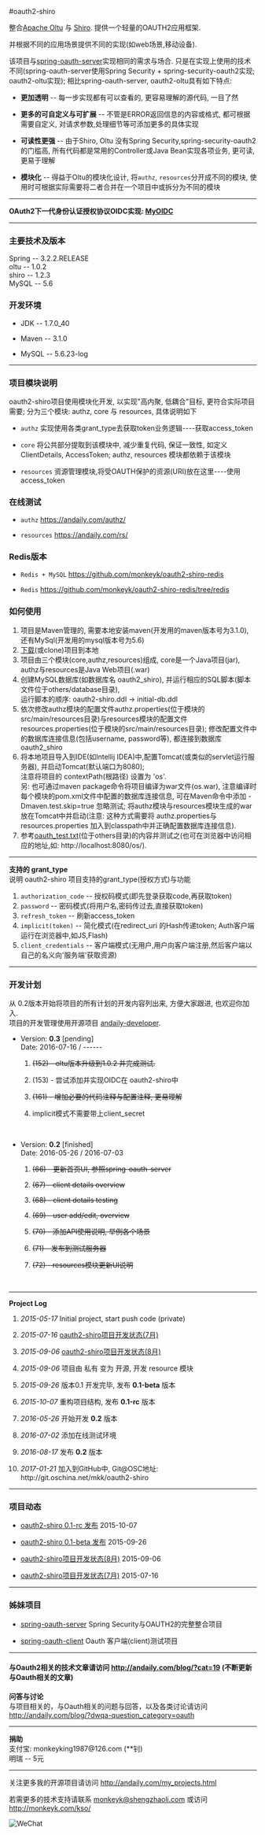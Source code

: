 #oauth2-shiro


整合<a href="http://oltu.apache.org/">Apache Oltu</a> 与 <a href="http://shiro.apache.org/">Shiro</a>. 提供一个轻量的OAUTH2应用框架.

并根据不同的应用场景提供不同的实现(如web场景,移动设备).

该项目与<a href="https://github.com/monkeyk/spring-oauth-server">spring-oauth-server</a>实现相同的需求与场合.
只是在实现上使用的技术不同(spring-oauth-server使用Spring Security + spring-security-oauth2实现; oauth2-oltu实现);
相比spring-oauth-server, oauth2-oltu具有如下特点:

<div>
    <ul>
        <li><p><strong>更加透明</strong> -- 每一步实现都有可以查看的, 更容易理解的源代码, 一目了然</p></li>
        <li><p><strong>更多的可自定义与可扩展</strong> -- 不管是ERROR返回信息的内容或格式, 都可根据需要自定义, 对请求参数,处理细节等可添加更多的具体实现</p></li>
        <li><p><strong>可读性更强</strong> -- 由于Shiro, Oltu 没有Spring Security,spring-security-oauth2 的门槛高, 所有代码都是常用的Controller或Java Bean实现各项业务, 更可读,更易于理解</p></li>
        <li><p><strong>模块化</strong> -- 得益于Oltu的模块化设计, 将<code>authz</code>, <code>resources</code>分开成不同的模块, 使用时可根据实际需要将二者合并在一个项目中或拆分为不同的模块</p></li>
    </ul>
</div>

<hr/>
<strong>OAuth2下一代身份认证授权协议OIDC实现: <a href="https://github.com/monkeyk/MyOIDC">MyOIDC</a></strong>
<hr/>
<div>
    <h3>主要技术及版本</h3>
    Spring -- 3.2.2.RELEASE
    <br/>
    oltu  -- 1.0.2
    <br/>
    shiro -- 1.2.3
    <br/>
    MySQL -- 5.6
</div>

<div>
    <h3>开发环境</h3>
    <ul>
        <li><p>JDK -- 1.7.0_40</p></li>
        <li><p>Maven -- 3.1.0</p></li>
        <li><p>MySQL -- 5.6.23-log</p></li>
    </ul>
</div>
<hr/>
<div>
    <h3>项目模块说明</h3>
    <p>oauth2-shiro项目使用模块化开发, 以实现"高内聚, 低耦合"目标, 更符合实际项目需要; 分为三个模块: authz, core 与 resources, 具体说明如下</p>
    <ul>
        <li><p><code>authz</code> 实现使用各类grant_type去获取token业务逻辑----获取access_token</p></li>
        <li><p><code>core</code> 将公共部分提取到该模块中, 减少重复代码, 保证一致性, 如定义ClientDetails, AccessToken;  authz, resources 模块都依赖于该模块</p></li>
        <li><p><code>resources</code> 资源管理模块,将受OAUTH保护的资源(URI)放在这里----使用access_token</p></li>
    </ul>
</div>


<div>
    <h3>在线测试</h3>
    <ul>
        <li><p><code>authz</code> <a href="https://andaily.com/authz/">https://andaily.com/authz/</a></p></li>
        <li><p><code>resources</code> <a href="https://andaily.com/rs/">https://andaily.com/rs/</a></p></li>
    </ul>
</div>

<div>
    <h3>Redis版本</h3>
    <ul>
        <li><p><code>Redis + MySQL</code> <a href="https://github.com/monkeyk/oauth2-shiro-redis">https://github.com/monkeyk/oauth2-shiro-redis</a></p></li>
        <li><p><code>Redis</code> <a href="https://github.com/monkeyk/oauth2-shiro-redis/tree/redis">https://github.com/monkeyk/oauth2-shiro-redis/tree/redis</a></p></li>
    </ul>
</div>


<div>
    <h3>如何使用</h3>
<ol>
<li>
    项目是Maven管理的, 需要本地安装maven(开发用的maven版本号为3.1.0), 还有MySql(开发用的mysql版本号为5.6)
</li>
<li>
    <a href="https://github.com/monkeyk/oauth2-shiro/archive/master.zip">下载</a>(或clone)项目到本地
</li>
<li>
    项目由三个模块(core,authz,resources)组成, core是一个Java项目(jar), authz与resources是Java Web项目(.war)
</li>
<li>
    创建MySQL数据库(如数据库名 oauth2_shiro), 并运行相应的SQL脚本(脚本文件位于others/database目录),
    <br/>
    运行脚本的顺序: oauth2-shiro.ddl -> initial-db.ddl
</li>
<li>
    依次修改authz模块的配置文件authz.properties(位于模块的src/main/resources目录)与resources模块的配置文件resources.properties(位于模块的src/main/resources目录);
    修改配置文件中的数据库连接信息(包括username, password等), 都连接到数据库oauth2_shiro
</li>
<li>
将本地项目导入到IDE(如Intellij IDEA)中,配置Tomcat(或类似的servlet运行服务器), 并启动Tomcat(默认端口为8080);
<br/>
注意将项目的 contextPath(根路径) 设置为 'os'.
<br/>
   另: 也可通过maven package命令将项目编译为war文件(os.war), 注意编译时每个模块的pom.xml文件中配置的数据库连接信息, 可在Maven命令中添加 -Dmaven.test.skip=true 忽略测试;
         将authz模块与resources模块生成的war放在Tomcat中并启动(注意: 这种方式需要将 authz.properties与resources.properties 加入到classpath中并正确配置数据库连接信息).
</li>
<li>
    参考<a href="https://github.com/monkeyk/oauth2-shiro/blob/master/others/oauth_test.txt">oauth_test.txt</a>(位于others目录)的内容并测试之(也可在浏览器中访问相应的地址,如: http://localhost:8080/os/).
</li>
</ol>
</div>



<hr/>
<strong>支持的 grant_type</strong>
<br/>
说明 oauth2-shiro 项目支持的grant_type(授权方式)与功能
<ol>
    <li><code>authorization_code</code> -- 授权码模式(即先登录获取code,再获取token)</li>
    <li><code>password</code> -- 密码模式(将用户名,密码传过去,直接获取token)</li>
    <li><code>refresh_token</code> -- 刷新access_token</li>
    <li><code>implicit(token)</code> -- 简化模式(在redirect_uri 的Hash传递token; Auth客户端运行在浏览器中,如JS,Flash)</li>
    <li><code>client_credentials</code> -- 客户端模式(无用户,用户向客户端注册,然后客户端以自己的名义向'服务端'获取资源)</li>
</ol>



<hr/>
<h3>开发计划</h3>
<p>
从 0.2版本开始将项目的所有计划的开发内容列出来, 方便大家跟进, 也欢迎你加入.
<br/>
项目的开发管理使用开源项目 <a href="http://git.oschina.net/mkk/andaily-developer">andaily-developer</a>.
</p>
<ul>
       <li>
            <p>
                Version: <strong>0.3</strong> [pending]
                <br/>
                Date: 2016-07-16 / ------
            </p>
            <ol>
                <li><p><del>(152) - oltu版本升级到1.0.2 并完成测试.</del></p></li>
                <li><p>(153) - 尝试添加并实现OIDC在 oauth2-shiro中</p></li>
                <li><p><del>(161) - 增加必要的代码注释与配置注释, 更易理解</del></p></li>
                <li><p>implicit模式不需要带上client_secret</p></li>
            </ol>
            <br/>
       </li>
       <li>
            <p>
                Version: <strong>0.2</strong> [finished]
                <br/>
                Date: 2016-05-26 / 2016-07-03
            </p>
            <ol>
                <li><p><del>(66) - 更新首页UI, 参照spring-oauth-server</del></p></li>
                <li><p><del>(67) - client details overview</del></p></li>
                <li><p><del>(68) - client details testing</del></p></li>
                <li><p><del>(69) - user add/edit, overview</del></p></li>
                <li><p><del>(70) - 添加API使用说明, 举例各个场景 </del></p></li>
                <li><p><del>(71) - 发布到测试服务器 </del></p></li>
                <li><p><del>(72) - resources模块更新UI说明 </del></p></li>
            </ol>
            <br/>
       </li>
</ul>


<hr/>
<strong>Project Log</strong>
<p>
    <ol>
        <li><p><em>2015-05-17</em>     Initial project, start push code (private)</p></li>
        <li><p><em>2015-07-16</em>     <a href="http://andaily.com/blog/?p=312">oauth2-shiro项目开发状态(7月)</a></p></li>
        <li><p><em>2015-09-06</em>     <a href="http://andaily.com/blog/?p=325">oauth2-shiro项目开发状态(8月)</a></p></li>
        <li><p><em>2015-09-06</em>     项目由 私有 变为 开源, 开发 resource 模块</p></li>
        <li><p><em>2015-09-26</em>     版本0.1 开发完毕, 发布 <strong>0.1-beta</strong> 版本</p></li>
        <li><p><em>2015-10-07</em>     重构项目结构, 发布 <strong>0.1-rc</strong> 版本</p></li>
        <li><p><em>2016-05-26</em>     开始开发 <strong>0.2</strong> 版本</p></li>
        <li><p><em>2016-07-02</em>     添加在线测试环境</p></li>
        <li><p><em>2016-08-17</em>     发布 <strong>0.2</strong> 版本</p></li>
        <li><p><em>2017-01-21</em>      加入到GitHub中, Git@OSC地址: http://git.oschina.net/mkk/oauth2-shiro</p></li>
    </ol>
</p>



<hr/>

<div id="trend">
    <h3>项目动态</h3>
    <ul>
        <li><p><a href="http://www.oschina.net/news/66844/oauth2-shiro-0-1-rc">oauth2-shiro 0.1-rc 发布</a> 2015-10-07</p></li>
        <li><p><a href="http://www.oschina.net/news/66567/oauth2-shiro-0-1-beta">oauth2-shiro 0.1-beta 发布</a> 2015-09-26</p></li>
        <li><p><a href="http://andaily.com/blog/?p=325">oauth2-shiro项目开发状态(8月)</a> 2015-09-06</p></li>
        <li><p><a href="http://andaily.com/blog/?p=312">oauth2-shiro项目开发状态(7月)</a> 2015-07-16</p></li>
    </ul>
</div>

<hr/>
<div>
    <h3>姊妹项目</h3>
    <ul>
        <li><p><a href="http://git.oschina.net/shengzhao/spring-oauth-server">spring-oauth-server</a> Spring Security与OAUTH2的完整整合项目</p></li>
        <li><p><a href="http://git.oschina.net/mkk/spring-oauth-client">spring-oauth-client</a> Oauth 客户端(client)测试项目</p></li>
    </ul>
</div>



<hr/>
<h4>
    与Oauth2相关的技术文章请访问 <a href="http://andaily.com/blog/?cat=19">http://andaily.com/blog/?cat=19</a> (不断更新与Oauth相关的文章)
</h4>
<p>
    <strong>问答与讨论</strong>
    <br/>
    与项目相关的，与Oauth相关的问题与回答，以及各类讨论请访问<br/>
    <a href="http://andaily.com/blog/?dwqa-question_category=oauth">http://andaily.com/blog/?dwqa-question_category=oauth</a>
</p>

<hr/>
<p>
    <strong>捐助</strong>
    <br/>
    支付宝: monkeyking1987@126.com (**钊)
    <br/>
    明瑞 -- 5元
</p>

<hr/>
<p>
 关注更多我的开源项目请访问 <a href="http://andaily.com/my_projects.html">http://andaily.com/my_projects.html</a>
</p>
<p>
 若需更多的技术支持请联系 <a href="mailto:monkeyk@shengzhaoli.com">monkeyk@shengzhaoli.com</a>
 或访问 <a href="http://monkeyk.com/kso/" target="_blank">http://monkeyk.com/kso/</a>
</p>
<p>
    <img src="http://77g1is.com1.z0.glb.clouddn.com/wechat_qrcode.jpg" alt="WeChat"/>
</p>
